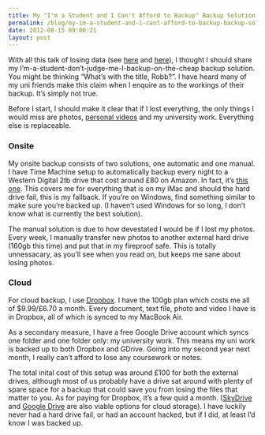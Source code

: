 ```yaml
---
title: My "I'm a Student and I Can't Afford to Backup" Backup Solution
permalink: /blog/my-im-a-student-and-i-cant-afford-to-backup-backup-solution/
date: 2012-08-15 09:00:21
layout: post
---
```


With all this talk of losing data (see [here](http://www.wired.com/gadgetlab/2012-08-mat-honan-video/) and [here](http://bettermess.com/100/)), I thought I should share my I’m-a-student-don’t-judge-me-I-backup-on-the-cheap backup solution. You might be thinking “What’s with the title, Robb?”. I have heard many of my uni friends make this claim when I enquire as to the workings of their backup. It’s simply not true.

Before I start, I should make it clear that if I lost everything, the only things I would miss are photos, [personal videos](http://vimeo.com/rmlewisuk) and my university work. Everything else is replaceable. 

### Onsite

My onsite backup consists of two solutions, one automatic and one manual. I have Time Machine setup to automatically backup every night to a Western Digital 2tb drive that cost around £80 on Amazon. In fact, it’s [this one](http://www.amazon.co.uk/Western-Digital-Elements-External-Desktop/dp/B003IPC21Y/ref=wl_it_dp_o_pC_nS_nC?ie=UTF8&colid=JFKPMMF8MGGW&coliid=IR90M3W7NKPQH). This covers me for everything that is on my iMac and should the hard drive fail, this is my fallback. If you’re on Windows, find something similar to make sure you’re backed up. (I haven’t used Windows for so long, I don’t know what is currently the best solution).

The manual solution is due to how devestated I would be if I lost my photos. Every week, I manually transfer new photos to another external hard drive (160gb this time) and put that in my fireproof safe. This is totally unnessacary, as you’ll see when you read on, but keeps me sane about losing photos.

### Cloud

For cloud backup, I use [Dropbox](http://db.tt/y4aAIZ9). I have the 100gb plan which costs me all of $9.99/£6.70 a month. Every document, text file, photo and video I have is in Dropbox, all of which is synced to my MacBook Air.

As a secondary measure, I have a free Google Drive account which syncs one folder and one folder only: my university work. This means my uni work is backed up to both Dropbox and GDrive. Going into my second year next month, I really can’t afford to lose any coursework or notes.

The total inital cost of this setup was around £100 for both the external drives, although most of us probably have a drive sat around with plenty of spare space for a backup that could save you from losing the files that matter to you. As for paying for Dropbox, it’s a few quid a month. ([SkyDrive](skydrive.live.com/) and [Google Drive](https://drive.google.com/start#home) are also viable options for cloud storage). I have luckily never had a hard drive fail, or had an account hacked, but if I did, at least I’d know I was backed up.
